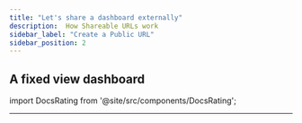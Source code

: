 ```yaml
---
title: "Let's share a dashboard externally"
description:  How Shareable URLs work
sidebar_label: "Create a Public URL"
sidebar_position: 2
---
```


## A fixed view dashboard




import DocsRating from '@site/src/components/DocsRating';

---
<DocsRating />